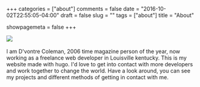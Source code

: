 +++
categories = ["about"]
comments = false
date = "2016-10-02T22:55:05-04:00"
draft = false
slug = ""
tags = ["about"]
title = "About"

showpagemeta = false
+++
<style type="text/css">
	.img-thumbnail{
		padding: 0;
	}
	.title{
		text-align: center;
	}
</style>
<div class="text-center">
	<img class="img-fluid float-center rounded img-thumbnail" src="/img/selfie.jpg">
</div>
<br>
I am D'vontre Coleman, 2006 time magazine person of the year, now working as a freelance web developer in Louisville kentucky. This is my website made with hugo.  I'd love to get into contact with more developers and work together to change the world.  Have a look around, you can see my projects and different methods of getting in contact with me. 
